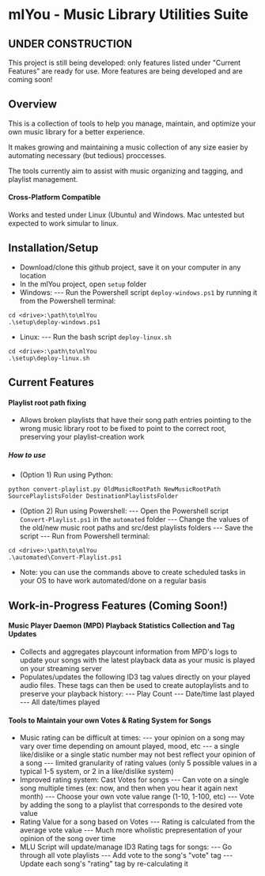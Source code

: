# mlYou - Music Library Utilities Suite

## UNDER CONSTRUCTION
This project is still being developed: only features listed under "Current Features" are ready for use. More features are being developed and are coming soon! 

## Overview
This is a collection of tools to help you manage, maintain, and optimize your own music library for a better experience. 

It makes growing and maintaining a music collection of any size easier by automating necessary (but tedious) proccesses.

The tools currently aim to assist with music organizing and tagging, and playlist management.

#### Cross-Platform Compatible
Works and tested under Linux (Ubuntu) and Windows. Mac untested but expected to work simular to linux.

## Installation/Setup
- Download/clone this github project, save it on your computer in any location
- In the mlYou project, open `setup` folder
- Windows:
--- Run the Powershell script `deploy-windows.ps1` by running it from the Powershell terminal:
```
cd <drive>:\path\to\mlYou
.\setup\deploy-windows.ps1
```
- Linux:
--- Run the bash script `deploy-linux.sh`
```
cd <drive>:\path\to\mlYou
.\setup\deploy-linux.sh
```

## Current Features
#### Playlist root path fixing
- Allows broken playlists that have their song path entries pointing to the wrong music library root to be fixed to point to the correct root, preserving your playlist-creation work

##### How to use
- (Option 1) Run using Python:
```
python convert-playlist.py OldMusicRootPath NewMusicRootPath SourcePlaylistsFolder DestinationPlaylistsFolder
```
- (Option 2) Run using Powershell:
--- Open the Powershell script `Convert-Playlist.ps1` in the `automated` folder
--- Change the values of the old/new music root paths and src/dest playlists folders
--- Save the script
--- Run from Powershell terminal:
```
cd <drive>:\path\to\mlYou
.\automated\Convert-Playlist.ps1
```
- Note: you can use the commands above to create scheduled tasks in your OS to have work automated/done on a regular basis


## Work-in-Progress Features (Coming Soon!)
#### Music Player Daemon (MPD) Playback Statistics Collection and Tag Updates
- Collects and aggregates playcount information from MPD's logs to update your songs with the latest playback data as your music is played on your streaming server
- Populates/updates the following ID3 tag values directly on your played audio files. These tags can then be used to create autoplaylists and to preserve your playback history:
--- Play Count
--- Date/time last played
--- All date/times played

#### Tools to Maintain your own Votes & Rating System for Songs
- Music rating can be difficult at times: 
--- your opinion on a song may vary over time depending on amount played, mood, etc
--- a single like/dislike or a single static number may not best reflect your opinion of a song
--- limited granularity of rating values (only 5 possible values in a typical 1-5 system, or 2 in a like/dislike system)
- Improved rating system: Cast Votes for songs
 --- Can vote on a single song multiple times (ex: now, and then when you hear it again next month)
 --- Choose your own vote value range (1-10, 1-100, etc)
 --- Vote by adding the song to a playlist that corresponds to the desired vote value
- Rating Value for a song based on Votes
--- Rating is calculated from the average vote value
--- Much more wholistic prepresentation of your opinion of the song over time
- MLU Script will update/manage ID3 Rating tags for songs:
--- Go through all vote playlists
--- Add vote to the song's "vote" tag
--- Update each song's "rating" tag by re-calculating it





